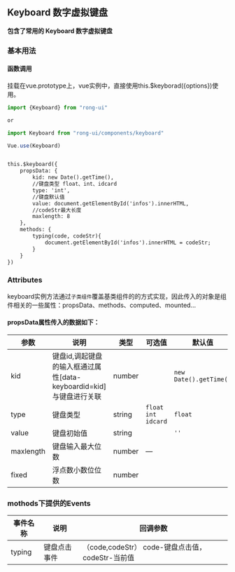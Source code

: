 ## Keyboard 数字虚拟键盘

**包含了常用的 Keyboard 数字虚拟键盘**

### 基本用法

#### 函数调用
挂载在vue.prototype上，vue实例中，直接使用this.$keyborad({options})使用。

```js
import {Keyboard} from "rong-ui"

or

import Keyboard from "rong-ui/components/keyboard"

Vue.use(Keyboard)
```
```html

this.$keyboard({
    propsData: {
        kid: new Date().getTime(),
        //键盘类型 float、int、idcard
        type: 'int',
        //键盘默认值
        value: document.getElementById('infos').innerHTML,
        //codeStr最大长度
        maxlength: 8
    },
    methods: {
        typing(code, codeStr){
            document.getElementById('infos').innerHTML = codeStr;
        }
    }
})

```

### Attributes

keyboard实例方法通过`子类组件`覆盖基类组件的的方式实现，因此传入的对象是组件相关的一些属性：propsData、methods、computed、mounted...

#### propsData属性传入的数据如下：

| 参数      | 说明    | 类型      | 可选值       | 默认值   |
|---------- |-------- |---------- |-------------  |-------- |
| kid | 键盘id,调起键盘的输入框通过属性[data-keyboardid=kid]与键盘进行关联 | number | | `new Date().getTime()` |
| type  | 键盘类型    | string   | `float` `int` `idcard` | `float` |
| value  | 键盘初始值    | string   |  | `''` |
| maxlength  | 键盘输入最大位数    | number   | — |  |
| fixed  | 浮点数小数位位数    | number   |  |  |

### mothods下提供的Events

| 事件名称      | 说明    | 回调参数      |
|---------- |-------- |---------- |
| typing  | 键盘点击事件    | （code,codeStr） code-键盘点击值，codeStr-当前值 |

